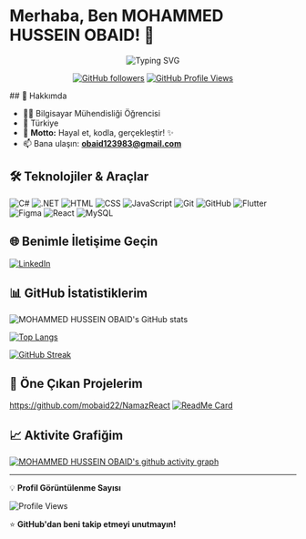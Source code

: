 # Merhaba, Ben MOHAMMED HUSSEIN OBAID! 👋

<div align="center">
  <img src="https://readme-typing-svg.herokuapp.com?font=Fira+Code&size=30&duration=3000&pause=1000&color=36BCF7&background=FFFFFF00&center=true&vCenter=true&width=600&lines=Bilgisayar+M%C3%BChendisli%C4%9Fi+%C3%96%C4%9Frencisi;Full+Stack+Developer;%E2%9C%A8+Kod+ile+Hayal+Kuruyorum+%E2%9C%A8" alt="Typing SVG" />
</div>

<div align="center">
  
[![GitHub followers](https://img.shields.io/github/followers/KULLANICI_ADINIZ?label=Takipçiler&style=social)](https://github.com/KULLANICI_ADINIZ)
[![GitHub Profile Views](https://komarev.com/ghpvc/?username=KULLANICI_ADINIZ&color=36BCF7&style=flat-square&label=Profil+Görüntülenme)](https://github.com/KULLANICI_ADINIZ)

</div>
## 🚀 Hakkımda

- 👨‍💻 Bilgisayar Mühendisliği Öğrencisi
- 📍 Türkiye
- 💭 **Motto:** Hayal et, kodla, gerçekleştir! ✨
- 📫 Bana ulaşın: **obaid123983@gmail.com**

## 🛠️ Teknolojiler & Araçlar

![C#](https://img.shields.io/badge/C%23-239120?style=flat-square&logo=c-sharp&logoColor=white)
![.NET](https://img.shields.io/badge/.NET-512BD4?style=flat-square&logo=dotnet&logoColor=white)
![HTML](https://img.shields.io/badge/HTML-E34F26?style=flat-square&logo=html5&logoColor=white)
![CSS](https://img.shields.io/badge/CSS-1572B6?style=flat-square&logo=css3&logoColor=white)
![JavaScript](https://img.shields.io/badge/JavaScript-F7DF1E?style=flat-square&logo=javascript&logoColor=black)
![Git](https://img.shields.io/badge/Git-F05032?style=flat-square&logo=git&logoColor=white)
![GitHub](https://img.shields.io/badge/GitHub-181717?style=flat-square&logo=github&logoColor=white)
![Flutter](https://img.shields.io/badge/Flutter-02569B?style=flat-square&logo=flutter&logoColor=white)
![Figma](https://img.shields.io/badge/Figma-F24E1E?style=flat-square&logo=figma&logoColor=white)
![React](https://img.shields.io/badge/React-61DAFB?style=flat-square&logo=react&logoColor=black)
![MySQL](https://img.shields.io/badge/MySQL-4479A1?style=flat-square&logo=mysql&logoColor=white)


## 🌐 Benimle İletişime Geçin

[![LinkedIn](https://img.shields.io/badge/-LinkedIn-0077B5?style=flat-square&logo=linkedin&logoColor=white)](https://www.linkedin.com/in/mohammed-obaid-b9749b300/)

## 📊 GitHub İstatistiklerim

![MOHAMMED HUSSEIN OBAID's GitHub stats](https://github-readme-stats.vercel.app/api?username=mobaid22&show_icons=true&theme=tokyonight)

[![Top Langs](https://github-readme-stats.vercel.app/api/top-langs/?username=mobaid22&layout=compact&theme=tokyonight)](https://github.com/anuraghazra/github-readme-stats)

[![GitHub Streak](https://streak-stats.demolab.com/?user=mobaid22&theme=tokyonight)](https://git.io/streak-stats)

## 📌 Öne Çıkan Projelerim

https://github.com/mobaid22/NamazReact
[![ReadMe Card](https://github-readme-stats.vercel.app/api/pin/?username=mobaid22&repo=repo2&theme=tokyonight)](https://github.com/mobaid22/repo2)

## 📈 Aktivite Grafiğim

[![MOHAMMED HUSSEIN OBAID's github activity graph](https://github-readme-activity-graph.vercel.app/graph?username=mobaid22&theme=tokyonight)](https://github.com/ashutosh00710/github-readme-activity-graph)

---
💡 **Profil Görüntülenme Sayısı**

![Profile Views](https://komarev.com/ghpvc/?username=mobaid22&color=36bcf7&style=flat-square)

⭐ **GitHub'dan beni takip etmeyi unutmayın!**

